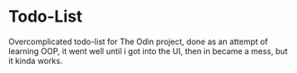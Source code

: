 # Todo-List
Overcomplicated todo-list for The Odin project, done as an attempt of learning OOP, it went well until i got into the UI, then in became a mess, but it kinda works.
